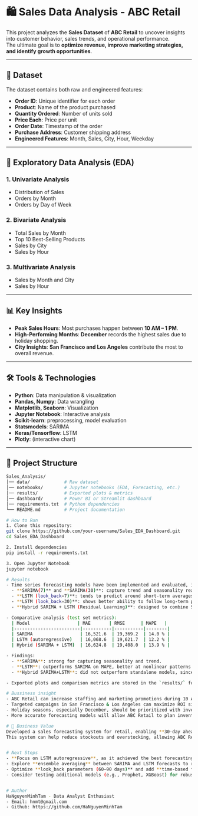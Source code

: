 # 🛍️ Sales Data Analysis - ABC Retail  

This project analyzes the **Sales Dataset** of **ABC Retail** to uncover insights into customer behavior, sales trends, and operational performance.  
The ultimate goal is to **optimize revenue, improve marketing strategies, and identify growth opportunities**.  

---

## 📂 Dataset  

The dataset contains both raw and engineered features:  

- **Order ID**: Unique identifier for each order  
- **Product**: Name of the product purchased  
- **Quantity Ordered**: Number of units sold  
- **Price Each**: Price per unit  
- **Order Date**: Timestamp of the order  
- **Purchase Address**: Customer shipping address  
- **Engineered Features**: Month, Sales, City, Hour, Weekday  

---

## 🔎 Exploratory Data Analysis (EDA)  

### 1. Univariate Analysis  
- Distribution of Sales  
- Orders by Month  
- Orders by Day of Week  

### 2. Bivariate Analysis  
- Total Sales by Month  
- Top 10 Best-Selling Products  
- Sales by City  
- Sales by Hour  

### 3. Multivariate Analysis  
- Sales by Month and City  
- Sales by Hour  

---

## 📊 Key Insights  

- **Peak Sales Hours**: Most purchases happen between **10 AM – 1 PM**.  
- **High-Performing Months**: **December** records the highest sales due to holiday shopping.  
- **City Insights**: **San Francisco and Los Angeles** contribute the most to overall revenue.  

---

## 🛠️ Tools & Technologies  

- **Python**: Data manipulation & visualization  
- **Pandas, Numpy**: Data wrangling  
- **Matplotlib, Seaborn**: Visualization  
- **Jupyter Notebook**: Interactive analysis  
- **Scikit-learn**: preprocessing, model evaluation
- **Statsmodels**: SARIMA
- **Keras/Tensorflow**: LSTM
- **Plotly**: (interactive chart)


---

## 📁 Project Structure  

```bash
Sales_Analysis/
│── data/             # Raw dataset
│── notebooks/        # Jupyter notebooks (EDA, Forecasting, etc.)
│── results/          # Exported plots & metrics
│── dashboard/        # Power BI or Streamlit dashboard
│── requirements.txt  # Python dependencies
└── README.md         # Project documentation

# How to Run
1. Clone this repository:
git clone https://github.com/your-username/Sales_EDA_Dashboard.git
cd Sales_EDA_Dashboard

2. Install dependencies
pip install -r requirements.txt

3. Open Jupyter Notebook
jupyter notebook

# Results
- Time series forecasting models have been implemented and evaluated, including:
  - **SARIMA(7)** and **SARIMA(30)**: capture trend and seasonality reasonably well but limited in modeling nonlinear patterns.
  - **LSTM (look_back=7)**: tends to predict around short-term averages, struggling with seasonal fluctuations.
  - **LSTM (look_back=30)**: shows better ability to follow long-term patterns compared to look_back=7, but still produces smoothed forecasts.
  - **Hybrid SARIMA + LSTM (Residual Learning)**: designed to combine SARIMA’s strength in linear trend/seasonality and LSTM’s ability to model nonlinear effects.  

- Comparative analysis (test set metrics):
  | Model                  | MAE       | RMSE      | MAPE   |
  |-------------------------|-----------|-----------|--------|
  | SARIMA                  | 16,521.6  | 19,369.2  | 14.0 % |
  | LSTM (autoregressive)   | 16,068.6  | 19,621.7  | 12.2 % |
  | Hybrid (SARIMA + LSTM)  | 16,624.8  | 19,408.0  | 13.9 % |

- Findings:
  - **SARIMA**: strong for capturing seasonality and trend.  
  - **LSTM**: outperforms SARIMA on MAPE, better at nonlinear patterns with longer look_back.  
  - **Hybrid SARIMA+LSTM**: did not outperform standalone models, since SARIMA residuals resembled white noise (no meaningful signal left for LSTM to learn).  

- Exported plots and comparison metrics are stored in the `results/` folder for further reference.

# Bussiness insight
- ABC Retail can increase staffing and marketing promotions during 10 AM – 1 PM to capture peak sales.
- Targeted campaigns in San Francisco & Los Angeles can maximize ROI since these cities dominate revenue.
- Holiday seasons, especially December, should be prioritized with inventory planning and bundled offers.
- More accurate forecasting models will allow ABC Retail to plan inventory and marketing campaigns with higher confidence.

# 💼 Business Value
Developed a sales forecasting system for retail, enabling **30-day ahead demand prediction** with ~14% MAPE.  
This system can help reduce stockouts and overstocking, allowing ABC Retail to save inventory costs, improve campaign planning, and optimize staffing levels.


# Next Steps
- **Focus on LSTM autoregressive**, as it achieved the best forecasting accuracy in this dataset.  
- Explore **ensemble averaging** between SARIMA and LSTM forecasts to reduce variance.  
- Optimize **look_back parameters (60–90 days)** and add **time-based features** (month, day of week, holidays).  
- Consider testing additional models (e.g., Prophet, XGBoost) for robustness.  


# Author
HaNguyenMinhTam - Data Analyst Enthusiast
- Email: hnmt@gmail.com
- Github: https://github.com/HaNguyenMinhTam



